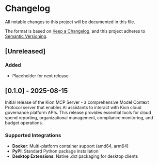 # Changelog

All notable changes to this project will be documented in this file.

The format is based on [Keep a Changelog](https://keepachangelog.com/en/1.0.0/),
and this project adheres to [Semantic Versioning](https://semver.org/spec/v2.0.0.html).

## [Unreleased]

### Added
- Placeholder for next release

## [0.1.0] - 2025-08-15

Initial release of the Kion MCP Server - a comprehensive Model Context Protocol server that enables AI assistants to interact with Kion cloud governance platform APIs. This release provides essential tools for cloud spend reporting, organizational management, compliance monitoring, and budget operations.

### Supported Integrations
- **Docker**: Multi-platform container support (amd64, arm64)
- **PyPI**: Standard Python package installation
- **Desktop Extensions**: Native .dxt packaging for desktop clients
